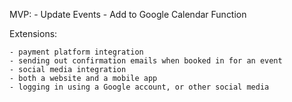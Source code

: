 MVP:
    - Update Events
    - Add to Google Calendar Function

Extensions:

    - payment platform integration
    - sending out confirmation emails when booked in for an event
    - social media integration
    - both a website and a mobile app
    - logging in using a Google account, or other social media